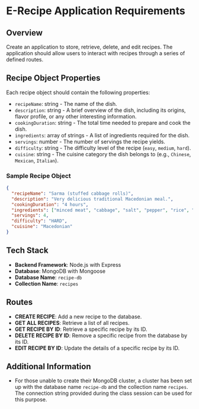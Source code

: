 # E-Recipe Application Requirements

## Overview

Create an application to store, retrieve, delete, and edit recipes. The application should allow users to interact with recipes through a series of defined routes.

## Recipe Object Properties

Each recipe object should contain the following properties:

- `recipeName`: string - The name of the dish.
- `description`: string - A brief overview of the dish, including its origins, flavor profile, or any other interesting information.
- `cookingDuration`: string - The total time needed to prepare and cook the dish.
- `ingredients`: array of strings - A list of ingredients required for the dish.
- `servings`: number - The number of servings the recipe yields.
- `difficulty`: string - The difficulty level of the recipe (`easy`, `medium`, `hard`).
- `cuisine`: string - The cuisine category the dish belongs to (e.g., `Chinese`, `Mexican`, `Italian`).

### Sample Recipe Object

```json
{
  "recipeName": "Sarma (stuffed cabbage rolls)",
  "description": "Very delicious traditional Macedonian meal.",
  "cookingDuration": "4 hours",
  "ingredients": ["minced meat", "cabbage", "salt", "pepper", "rice", "water"],
  "servings": 4,
  "difficulty": "HARD",
  "cuisine": "Macedonian"
}
```

## Tech Stack

- **Backend Framework**: Node.js with Express
- **Database**: MongoDB with Mongoose
- **Database Name**: `recipe-db`
- **Collection Name**: `recipes`

## Routes

- **CREATE RECIPE**: Add a new recipe to the database.
- **GET ALL RECIPES**: Retrieve a list of all recipes.
- **GET RECIPE BY ID**: Retrieve a specific recipe by its ID.
- **DELETE RECIPE BY ID**: Remove a specific recipe from the database by its ID.
- **EDIT RECIPE BY ID**: Update the details of a specific recipe by its ID.

## Additional Information

- For those unable to create their MongoDB cluster, a cluster has been set up with the database name `recipe-db` and the collection name `recipes`. The connection string provided during the class session can be used for this purpose.
